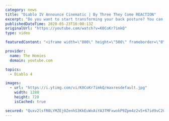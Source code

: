 ```yaml
---
category: news
title: "Diablo IV Announce Cinematic | By Three They Come REACTION"
excerpt: "Do you want to start transforming your back posture? You can get your Perfect Posture Corrector https://rebrand.ly/PerfectPostureClub ✓ PATREON ..."
publishedDateTime: 2020-05-23T16:00:13Z
originalUrl: "https://youtube.com/watch?v=K0CoKr7imkQ"
type: video

featuredContent: "<iframe width=\"800\" height=\"500\" frameborder=\"0\" src=\"https://www.youtube.com/embed/K0CoKr7imkQ\" allow=\"accelerometer; autoplay; encrypted-media; gyroscope; picture-in-picture\" allowfullscreen></iframe>"

provider:
  name: The Homies
  domain: youtube.com

topics:
  - Diablo 4

images:
  - url: "https://i.ytimg.com/vi/K0CoKr7imkQ/maxresdefault.jpg"
    width: 1280
    height: 720
    isCached: true

secured: "Quxv2lsfR0LYMZEj0ZenhS3KkEuWxAiYA3TMFxwokP9Zpm4z2v5+67id9vC2C6HwMG5IcEekqvk7i1DPbPqUg6KRFS/tnP8n1yaKL7xxmmqUe2g+RpFvrieNXezljkWdXVypjJxYHBEDgjDZG8Fr/gS1k3+j2gzUZxwMW2na6ClGKGpQEmV5pD//ObJlJUHFze+1jW9EgMAmOVS2ZNS35TiqBPY3twr5Wtem99PSujo+rRFO7yMkToV+u66hsMq4rrayNtgbo3O2ep/czjOr+pkXVd7aFKL70eXkhSXVHnHiowY/XdZ2iNU5H/vkFrRjC2RrrsFkZruVXxSQ9rEFE1I/8S4fi5rQzlJkPq8hYvUr77wI50iLeqWsYax3hpIDNhVyFFilTEfHUTVwqmOmILITeBGw6XtTIz6Ns8tWhtieraWsaf80g69RHfpDWvvG;06A7A2DzvUMXfSyEjslX6A=="
---
```


